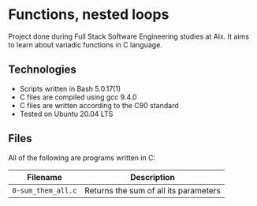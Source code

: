 # Functions, nested loops

Project done during Full Stack Software Engineering studies at Alx. It aims to learn about variadic functions in C language.

## Technologies
 
* Scripts written in Bash 5.0.17(1)
* C files are compiled using gcc 9.4.0
* C files are written according to the C90 standard
* Tested on Ubuntu 20.04 LTS

## Files

All of the following are programs written in C:

Filename | Description
--- | ---
`0-sum_them_all.c` | Returns the sum of all its parameters

